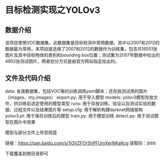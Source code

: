 # 目标检测实现之YOLOv3
## 数据介绍 
该项目使用VOC数据集，此数据集是目标检测中常用数据，其中以2007和2012的数据最为常用，本项目就选用了2007和2012的数据作为训练集，包含共16551张图片及其中目标物体的类别和bounding box位置；测试集为2007年数据中给出的4952张测试图片，两者划分方式是由官方网站指定给出的。

## 文件及代码介绍

data: 各类数据集，包括VOC等的训练调用yaml脚本；还存放测试用的图片（images、my_images）
export.py: 用于导入模型
models: yolov3模型存放文件，供训练前选定使用的模型类型
runs: 用于存放训练、验证以及测试实验的数据、过程文件以及结果图片等
setup.cfg: 用于解析构建darknet网络架构 
yolov3.pt: 用于保存训练后的模型
train.py: 用于模型训练
detect.py: 用于测试模型在图片中效果



模型与部分文件上传至网盘

链接：https://pan.baidu.com/s/1jOVZFOrShPFUmXerNKaKcg 
提取码：jbbb

下载覆盖到根目录即可
